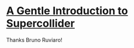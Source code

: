 # [A Gentle Introduction to Supercollider](https://github.com/brunoruviaro/A_Gentle_Introduction_To_SuperCollider)

Thanks Bruno Ruviaro!
